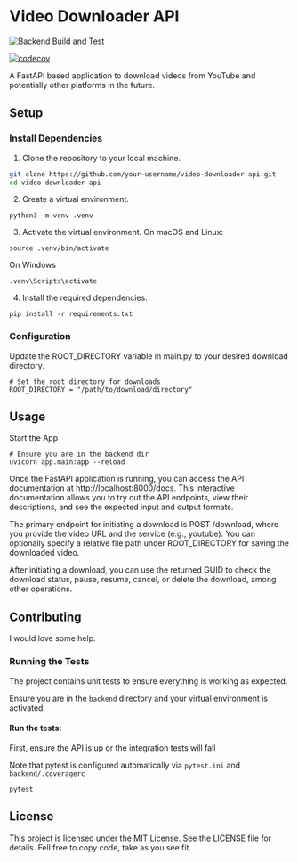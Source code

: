 # Video Downloader API
[![Backend Build and Test](https://github.com/chrishart0/selfhosted-content-dl/actions/workflows/python-api.yml/badge.svg)](https://github.com/chrishart0/selfhosted-content-dl/actions/workflows/python-api.yml)

[![codecov](https://codecov.io/gh/chrishart0/selfhosted-content-dl/graph/badge.svg?token=DP9BY1MTW7)](https://codecov.io/gh/chrishart0/selfhosted-content-dl)

A FastAPI based application to download videos from YouTube and potentially other platforms in the future.

## Setup

### Install Dependencies
1. Clone the repository to your local machine.

```bash
git clone https://github.com/your-username/video-downloader-api.git
cd video-downloader-api
```

2. Create a virtual environment.
```
python3 -m venv .venv
```

3. Activate the virtual environment.
On macOS and Linux:
```
source .venv/bin/activate
```

On Windows
```
.venv\Scripts\activate
```

4. Install the required dependencies.
```
pip install -r requirements.txt
```

### Configuration

Update the ROOT_DIRECTORY variable in main.py to your desired download directory.

```
# Set the root directory for downloads
ROOT_DIRECTORY = "/path/to/download/directory"
```


## Usage

Start the App
```
# Ensure you are in the backend dir
uvicorn app.main:app --reload
```

Once the FastAPI application is running, you can access the API documentation at http://localhost:8000/docs. This interactive documentation allows you to try out the API endpoints, view their descriptions, and see the expected input and output formats.

The primary endpoint for initiating a download is POST /download, where you provide the video URL and the service (e.g., youtube). You can optionally specify a relative file path under ROOT_DIRECTORY for saving the downloaded video.

After initiating a download, you can use the returned GUID to check the download status, pause, resume, cancel, or delete the download, among other operations.

## Contributing
I would love some help. 


### Running the Tests
The project contains unit tests to ensure everything is working as expected.

Ensure you are in the `backend` directory and your virtual environment is activated.

#### Run the tests:

First, ensure the API is up or the integration tests will fail

Note that pytest is configured automatically via `pytest.ini` and `backend/.coveragerc`

```
pytest 
```

## License
This project is licensed under the MIT License. See the LICENSE file for details. Fell free to copy code, take as you see fit. 